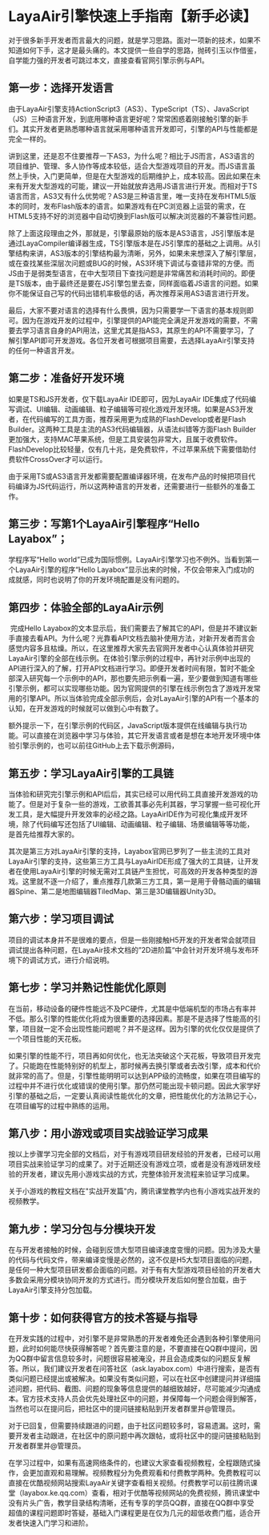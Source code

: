 # LayaAir引擎快速上手指南【新手必读】



​     对于很多新手开发者而言最大的问题，就是学习思路。面对一项新的技术，如果不知道如何下手，这才是最头痛的。本文提供一些自学的思路，抛砖引玉以作借鉴，自学能力强的开发者可跳过本文，直接查看官网引擎示例与API。

 

## 第一步：选择开发语言

由于LayaAir引擎支持ActionScript3（AS3）、TypeScript（TS）、JavaScript（JS）三种语言开发，到底用哪种语言更好呢？常常困惑着刚接触引擎的新手们。其实开发者更熟悉哪种语言就采用哪种语言开发即可，引擎的API与性能都是完全一样的。

讲到这里，还是忍不住要推荐一下AS3，为什么呢？相比于JS而言，AS3语言的项目维护、管理、多人协作等成本较低，适合大型游戏项目的开发。而JS语言虽然上手快，入门更简单，但是在大型游戏的后期维护上，成本较高。因此如果在未来有开发大型游戏的可能，建议一开始就放弃选用JS语言进行开发。而相对于TS语言而言，AS3又有什么优势呢？AS3是三种语言里，唯一支持在发布HTML5版本的同时，发布Flash版本的语言。如果游戏有在PC浏览器上运营的需求，在HTML5支持不好的浏览器中自动切换到Flash版可以解决浏览器的不兼容性问题。

除了上面这段理由之外，那就是，引擎最原始的版本是AS3语言，JS引擎版本是通过LayaCompiler编译器生成，TS引擎版本是在JS引擎库的基础之上调用。从引擎结构来讲，AS3版本的引擎结构最为清晰，另外，如果未来想深入了解引擎层，或在查找某些深层次问题或BUG的时候，AS3环境下调试与查错非常的方便。而JS由于是弱类型语言，在中大型项目下查找问题是非常痛苦和消耗时间的。即便是TS版本，由于最终还是要在JS引擎包里去查，同样面临着JS语言的问题。如果你不能保证自己写的代码出错机率极低的话，再次推荐采用AS3语言进行开发。

最后，大家不要对语言的选择有什么畏惧，因为只需要学一下语言的基本规则即可。因为在游戏开发的过程中，引擎提供的API能完全满足开发游戏的需要，不需要去学习语言自身的API用法，这里尤其是指AS3，其原生的API不需要学习，了解引擎API即可开发游戏。各位开发者可根据项目需要，去选择LayaAir引擎支持的任何一种语言开发。

 

 

## 第二步：准备好开发环境

如果是TS和JS开发者，仅下载LayaAir IDE即可，因为LayaAir IDE集成了代码编写调试、UI编辑、动画编辑、粒子编辑等可视化游戏开发环境。如果是AS3开发者，在代码编写的工具方面，推荐采用更为成熟的FlashDevelop或者是Flash Builder。这两种工具是主流的AS3代码编辑器，从语法纠错等方面Flash Builder更加强大，支持MAC苹果系统，但是工具安装包非常大，且属于收费软件。FlashDevelop比较轻量，仅有几十兆，是免费软件，不过苹果系统下需要借助付费软件CrossOver才可以运行。

由于采用TS或AS3语言开发都需要配置编译器环境，在发布产品的时候把项目代码编译为JS代码运行，所以这两种语言的开发者，还需要进行一些额外的准备工作。





## 第三步：写第1个LayaAir引擎程序“Hello Layabox”；

学程序写“Hello world”已成为国际惯例。LayaAir引擎学习也不例外。当看到第一个LayaAir引擎的程序“Hello Layabox”显示出来的时候，不仅会带来入门成功的成就感，同时也说明了你的开发环境配置是没有问题的。



 

## 第四步：体验全部的LayaAir示例

​    完成Hello Layabox的文本显示后，我们需要去了解其它的API，但是并不建议新手直接去看API。为什么呢？光靠看API文档去脑补使用方法，对新开发者而言会感觉内容多且枯燥。所以，在这里推荐大家先去官网开发者中心认真体验并研究LayaAir引擎的全部在线示例。在体验引擎示例的过程中，再针对示例中出现的API进行深入的了解，打开API文档进行学习。即便开发者时间有限，暂时不能全部深入研究每一个示例中的API，那也要先把示例看一遍，至少要做到知道有哪些引擎示例，都可以实现哪些功能。因为官网提供的引擎在线示例包含了游戏开发常用的引擎API。所以当体验完成全部示例后，会对LayaAir引擎的API有一个基本的认知，在开发游戏的时候就可以做到心中有数了。

额外提示一下，在引擎示例的代码区，JavaScript版本提供在线编辑与执行功能。可以直接在浏览器中学习与体验，其它开发语言或者是想在本地开发环境中体验引擎示例的，也可以前往GitHub上去下载示例源码，

 



## 第五步：学习LayaAir引擎的工具链

当体验和研究完引擎示例和API后后，其实已经可以用代码工具直接开发游戏的功能了。但是对于复杂一些的游戏，工欲善其事必先利其器，学习掌握一些可视化开发工具，是大幅提升开发效率的必经之路。LayaAirIDE作为可视化集成开发环境，除了代码编写还包括了UI编辑、动画编辑、粒子编辑、场景编辑等等功能，是首先给推荐大家的。

其次是第三方对LayaAir引擎的支持，Layabox官网已罗列了一些主流的工具对LayaAir引擎的支持，这些第三方工具与LayaAirIDE形成了强大的工具链，让开发者在使用LayaAir引擎的时候无需对工具链产生担忧，可高效的开发各种类型的游戏。这里就不逐一介绍了，重点推荐几款第三方工具，第一是用于骨骼动画的编辑器Spine、第二是地图编辑器TiledMap、第三是3D编辑器Unity3D。

 



## 第六步：学习项目调试

项目的调试本身并不是很难的要点，但是一些刚接触H5开发的开发者常会就项目调试提出各种问题，在LayaAir技术文档的”2D进阶篇“中会针对开发环境与发布环境下的调试方式，进行介绍说明。

 



## 第七步：学习并熟记性能优化原则

在当前，移动设备的硬件性能远不及PC硬件，尤其是中低端机型的市场占有率并不低。那么引擎的性能优化将成为很重要的选择因素。那是不是选择了性能高的引擎，项目就一定不会出现性能问题呢？并不是这样。因为引擎的优化仅仅是提供了一个项目性能的天花板。

如果引擎的性能不行，项目再如何优化，也无法突破这个天花板，导致项目开发完了。只能跑在性能特别好的机型上，那时候再去换引擎或者去改引擎，成本和代价就非常的高了。但是，引擎性能明明可以达到APP级的流畅度，如果在项目编写的过程中并不进行优化或错误的使用引擎。那仍然可能出现卡顿问题。因此大家学好引擎的基础之后，一定要认真阅读性能优化的文章，把性能优化的方法熟记于心，在项目编写的过程中熟练的运用。



 

 

## 第八步：用小游戏或项目实战验证学习成果

按以上步骤学习完全部的文档后，对于有游戏项目研发经验的开发者，已经可以用项目实战来验证学习的成果了。对于近期还没有游戏立项，或者是没有游戏研发经验的开发者，建议先用小游戏实战的方式，完整体验开发流程来验证学习成果。

关于小游戏的教程文档在"实战开发篇"内，腾讯课堂教学内也有小游戏实战开发的视频教学。





## 第九步：学习分包与分模块开发

在与开发者接触的时候，会碰到反馈大型项目编译速度变慢的问题。因为涉及大量的代码与代码文件，带来编译变慢是必然的，这不仅是H5大型项目面临的问题，是任何一种大型项目研发都会面临的问题。对于有有大型游戏项目经验的开发者大多数会采用分模块协同开发的方式进行。而分模块开发后如何整合加载，由于LayaAir引擎支持分包加载。



 



## 第十步：如何获得官方的技术答疑与指导

在开发实践的过程中，对引擎不是非常熟悉的开发者难免还会遇到各种引擎使用问题，此时如何能尽快获得解答呢？首先要注意的是，不要直接在QQ群中提问，因为QQ群中留言信息较多时，问题很容易被淹没，并且会造成类似的问题反复解答。所以，我们建议开发者在问答社区（ask.layabox.com）中进行搜索，是否有类似问题已经提出或被解决。如果没有类似问题，可以在社区中创建提问并详细描述问题，把代码、截图、问题的现象等信息提供的越细致越好，尽可能减少沟通成本。官方技术支持人员会优先处理社区中的问题，并保障每一个问题会得到解答，当然也可以在提问后，把社区中的提问链接粘贴到开发者群里并@管理员。

对于已回复，但需要持续跟进的问题，由于社区问题较多时，容易遗漏。这时，需要开发者主动跟进，在社区中的原问题中再次跟帖，或将社区中的提问链接粘贴到开发者群里并@管理员。

在学习过程中，如果有高速网络条件的，也建议大家查看视频教程，全程跟随式操作，会更加直观和易理解。视频教程分为免费观看和付费教学两种。免费教程可以直接在优酷视频网站搜索LayaAir关键字查看相关视频。付费教学可以前往腾讯课堂（layabox.ke.qq.com）查看，相对于优酷等视频网站的免费视频，腾讯课堂中没有片头广告，教学目录结构清晰，还有专享的学员QQ群，直接在QQ群中享受超值的课程问题即时答疑，基础入门课程更是在仅为几元的超低收费门槛，适合开发者快速入门学习和进阶。